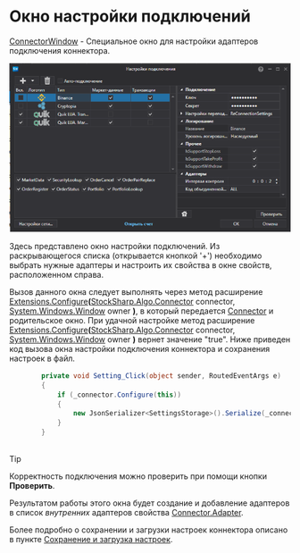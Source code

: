 # Окно настройки подключений

[ConnectorWindow](xref:StockSharp.Xaml.ConnectorWindow) \- Специальное окно для настройки адаптеров подключения коннектора. 

![API GUI ConnectorWindow](../../../images/api_gui_connectorwindow.png)

Здесь представлено окно настройки подключений. Из раскрывающегося списка (открывается кнопкой '+') необходимо выбрать нужные адаптеры и настроить их свойства в окне свойств, расположенном справа. 

Вызов данного окна следует выполнять через метод расширение [Extensions.Configure](xref:StockSharp.Xaml.Extensions.Configure(StockSharp.Algo.Connector,System.Windows.Window))**(**[StockSharp.Algo.Connector](xref:StockSharp.Algo.Connector) connector, [System.Windows.Window](xref:System.Windows.Window) owner **)**, в который передается [Connector](xref:StockSharp.Algo.Connector) и родительское окно. При удачной настройке метод расширение [Extensions.Configure](xref:StockSharp.Xaml.Extensions.Configure(StockSharp.Algo.Connector,System.Windows.Window))**(**[StockSharp.Algo.Connector](xref:StockSharp.Algo.Connector) connector, [System.Windows.Window](xref:System.Windows.Window) owner **)** вернет значение "true". Ниже приведен код вызова окна настройки подключения коннектора и сохранения настроек в файл. 

```cs
		private void Setting_Click(object sender, RoutedEventArgs e)
		{
			if (_connector.Configure(this))
			{
				new JsonSerializer<SettingsStorage>().Serialize(_connector.Save(), _connectorFile);
			}
		}
	  				
```

> [!TIP]
> Корректность подключения можно проверить при помощи кнопки **Проверить**.

Результатом работы этого окна будет создание и добавление адаптеров в список *внутренних* адаптеров свойства [Connector.Adapter](xref:StockSharp.Algo.Connector.Adapter). 

Более подробно о сохранении и загрузки настроек коннектора описано в пункте [Сохранение и загрузка настроек](../connectors/save_and_load_settings.md).
